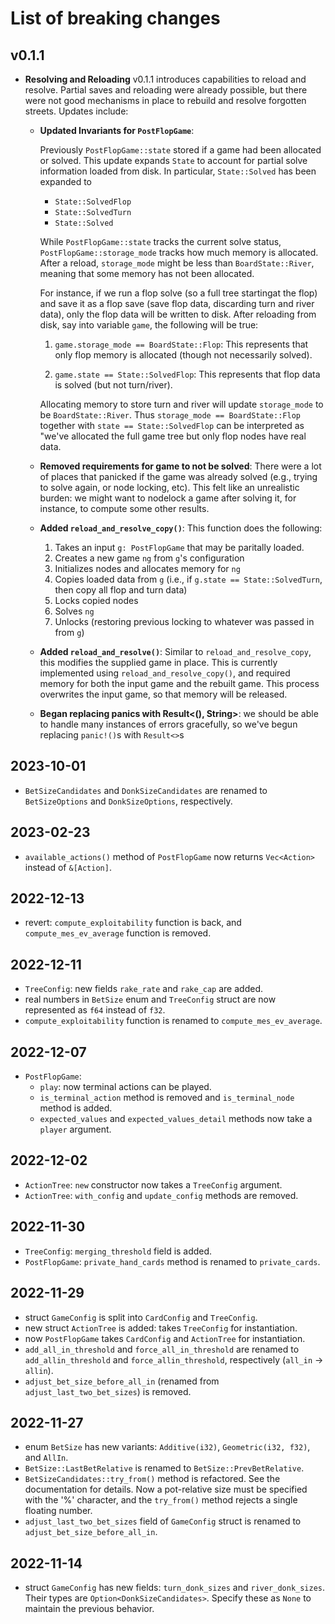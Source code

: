 # List of breaking changes

## v0.1.1
+ **Resolving and Reloading** v0.1.1 introduces capabilities to reload and
  resolve. Partial saves and reloading were already possible, but there were not
  good mechanisms in place to rebuild and resolve forgotten streets. Updates
  include:

  - **Updated Invariants for `PostFlopGame`**:

    Previously `PostFlopGame::state` stored if a game had been allocated or solved.
    This update expands `State` to account for partial solve information loaded
    from disk. In particular, `State::Solved` has been expanded to

    + `State::SolvedFlop`
    + `State::SolvedTurn`
    + `State::Solved`
    
    While `PostFlopGame::state` tracks the current solve status,
    `PostFlopGame::storage_mode` tracks how much memory is allocated. After a
    reload, `storage_mode` might be less than `BoardState::River`, meaning that
    some memory has not been allocated.

    For instance, if we run a flop solve (so a full tree startingat the flop)
    and save it as a flop save (save flop data, discarding turn and river data),
    only the flop data will be written to disk.  After reloading from disk, say
    into variable `game`, the following will be true:

    1. `game.storage_mode == BoardState::Flop`: This represents that only flop
       memory is allocated (though not necessarily solved).

    
    2. `game.state == State::SolvedFlop`: This represents that flop data is
      solved (but not turn/river).
      
    Allocating memory to store turn and river will update `storage_mode` to be
    `BoardState::River`. Thus `storage_mode == BoardState::Flop` together with
    `state == State::SolvedFlop` can be interpreted as "we've allocated the full
    game tree but only flop nodes have real data.

  - **Removed requirements for game to not be solved**: There were a lot of
    places that panicked if the game was already solved (e.g., trying to solve
    again, or node locking, etc). This felt like an unrealistic burden: we might
    want to nodelock a game after solving it, for instance, to compute some
    other results.

  - **Added `reload_and_resolve_copy()`**: This function does the following:
    1. Takes an input `g: PostFlopGame` that may be paritally loaded.
    2. Creates a new game `ng` from `g`'s configuration
    3. Initializes nodes and allocates memory for `ng`
    4. Copies loaded data from `g` (i.e., if `g.state == State::SolvedTurn`,
       then copy all flop and turn data)
    5. Locks copied nodes
    6. Solves `ng`
    7. Unlocks (restoring previous locking to whatever was passed in from `g`)
  
  - **Added `reload_and_resolve()`**: Similar to `reload_and_resolve_copy`, this
    modifies the supplied game in place. This is currently implemented using
    `reload_and_resolve_copy()`, and required memory for both the input game and
    the rebuilt game. This process overwrites the input game, so that memory
    will be released.

  - **Began replacing panics with Result<(), String>**: we should be able to
    handle many instances of errors gracefully, so we've begun replacing
    `panic!()`s with `Result<>`s


## 2023-10-01

- `BetSizeCandidates` and `DonkSizeCandidates` are renamed to `BetSizeOptions` and `DonkSizeOptions`, respectively.

## 2023-02-23

- `available_actions()` method of `PostFlopGame` now returns `Vec<Action>` instead of `&[Action]`.

## 2022-12-13

- revert: `compute_exploitability` function is back, and `compute_mes_ev_average` function is removed.

## 2022-12-11

- `TreeConfig`: new fields `rake_rate` and `rake_cap` are added.
- real numbers in `BetSize` enum  and `TreeConfig` struct are now represented as `f64` instead of `f32`.
- `compute_exploitability` function is renamed to `compute_mes_ev_average`.

## 2022-12-07

- `PostFlopGame`:
  - `play`: now terminal actions can be played.
  - `is_terminal_action` method is removed and `is_terminal_node` method is added.
  - `expected_values` and `expected_values_detail` methods now take a `player` argument.

## 2022-12-02

- `ActionTree`: `new` constructor now takes a `TreeConfig` argument.
- `ActionTree`: `with_config` and `update_config` methods are removed.

## 2022-11-30

- `TreeConfig`: `merging_threshold` field is added.
- `PostFlopGame`: `private_hand_cards` method is renamed to `private_cards`.

## 2022-11-29

- struct `GameConfig` is split into `CardConfig` and `TreeConfig`.
- new struct `ActionTree` is added: takes `TreeConfig` for instantiation.
- now `PostFlopGame` takes `CardConfig` and `ActionTree` for instantiation.
- `add_all_in_threshold` and `force_all_in_threshold` are renamed to `add_allin_threshold` and `force_allin_threshold`, respectively (`all_in` -> `allin`).
- `adjust_bet_size_before_all_in` (renamed from `adjust_last_two_bet_sizes`) is removed.

## 2022-11-27

- enum `BetSize` has new variants: `Additive(i32)`, `Geometric(i32, f32)`, and `AllIn`.
- `BetSize::LastBetRelative` is renamed to `BetSize::PrevBetRelative`.
- `BetSizeCandidates::try_from()` method is refactored. See the documentation for details. Now a pot-relative size must be specified with the '%' character, and the `try_from()` method rejects a single floating number.
- `adjust_last_two_bet_sizes` field of `GameConfig` struct is renamed to `adjust_bet_size_before_all_in`.

## 2022-11-14

- struct `GameConfig` has new fields: `turn_donk_sizes` and `river_donk_sizes`. Their types are `Option<DonkSizeCandidates>`. Specify these as `None` to maintain the previous behavior.
